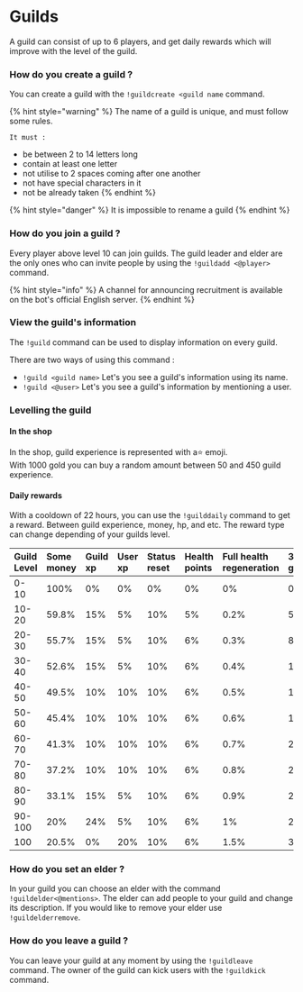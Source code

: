 # Guilds

A guild can consist of up to 6 players, and get daily rewards which will improve with the level of the guild.

### How do you create a guild ?

You can create a guild with the `!guildcreate <guild name` command. 

{% hint style="warning" %}
The name of a guild is unique, and must follow some rules. 

    It must :

* be between 2 to 14 letters long
* contain at least one letter 
* not utilise to 2 spaces coming after one another 
* not have special characters in it 
* not be already taken
{% endhint %}

{% hint style="danger" %}
It is impossible to rename a guild
{% endhint %}

### How do you join a guild ?

Every player above level 10 can join guilds. The guild leader and elder are the only ones who can invite people by using the `!guildadd <@player>` command.

{% hint style="info" %}
A channel for announcing recruitment is available on the bot's official English server.
{% endhint %}

### View the guild's information

The `!guild` command can be used to display information on every guild.

There are two ways of using this command :

* `!guild <guild name>` Let's you see a guild's information using its name.
* `!guild <@user>` Let's you see a guild's information by mentioning a user.

### Levelling the guild

#### In the shop

In the shop, guild experience is represented with a⭐ emoji.   
With 1000 gold you can buy a random amount between 50 and 450 guild experience.

####  Daily rewards

With a cooldown of 22 hours, you can use the `!guilddaily` command to get a reward. Between guild experience, money, hp, and etc. The reward type can change depending of your guilds level.

| Guild Level | Some money | Guild xp | User xp | Status reset | Health points | Full health regeneration | 350 gold | Badge |
| :--- | :--- | :--- | :--- | :--- | :--- | :--- | :--- | :--- |
| 0-10 | 100% | 0% | 0% | 0% | 0% | 0% | 0% | 0% |
| 10-20 | 59.8% | 15% | 5% | 10% | 5% | 0.2% | 5% | 0% |
| 20-30 | 55.7% | 15% | 5% | 10% | 6% | 0.3% | 8% | 0% |
| 30-40 | 52.6% | 15% | 5% | 10% | 6% | 0.4% | 11% | 0% |
| 40-50 | 49.5% | 10% | 10% | 10% | 6% | 0.5% | 14% | 0% |
| 50-60 | 45.4% | 10% | 10% | 10% | 6% | 0.6% | 17% | 1% |
| 60-70 | 41.3% | 10% | 10% | 10% | 6% | 0.7% | 20% | 2% |
| 70-80 | 37.2% | 10% | 10% | 10% | 6% | 0.8% | 23% | 3% |
| 80-90 | 33.1% | 15% | 5% | 10% | 6% | 0.9% | 26% | 4% |
| 90-100 | 20% | 24% | 5% | 10% | 6% | 1% | 29% | 5% |
| 100 | 20.5% | 0% | 20% | 10% | 6% | 1.5% | 32% | 10% |

### How do you set an elder ?

In your guild you can choose an elder with the command `!guildelder<@mentions>`. The elder can add people to your guild and change its description. If you would like to remove your elder use `!guildelderremove`.

### How do you leave a guild ?

You can leave your guild at any moment by using the `!guildleave` command. The owner of the guild can kick users with the `!guildkick` command.

